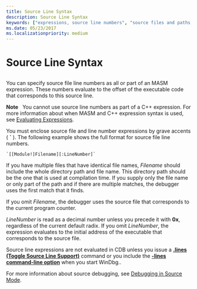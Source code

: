 ```yaml
---
title: Source Line Syntax
description: Source Line Syntax
keywords: ["expressions, source line numbers", "source files and paths, line number syntax", "line number syntax", "source files and paths, file name syntax", "file name syntax", "syntax rules for commands, source line numbers"]
ms.date: 05/23/2017
ms.localizationpriority: medium
---
```


# Source Line Syntax


## <span id="ddk_source_line_syntax_dbg"></span><span id="DDK_SOURCE_LINE_SYNTAX_DBG"></span>


You can specify source file line numbers as all or part of an MASM expression. These numbers evaluate to the offset of the executable code that corresponds to this source line.

**Note**   You cannot use source line numbers as part of a C++ expression. For more information about when MASM and C++ expression syntax is used, see [Evaluating Expressions](evaluating-expressions.md).

 

You must enclose source file and line number expressions by grave accents ( **\`** ). The following example shows the full format for source file line numbers.

```text
`[[Module!]Filename][:LineNumber]`
```

If you have multiple files that have identical file names, *Filename* should include the whole directory path and file name. This directory path should be the one that is used at compilation time. If you supply only the file name or only part of the path and if there are multiple matches, the debugger uses the first match that it finds.

If you omit *Filename*, the debugger uses the source file that corresponds to the current program counter.

*LineNumber* is read as a decimal number unless you precede it with **0x**, regardless of the current default radix. If you omit *LineNumber*, the expression evaluates to the initial address of the executable that corresponds to the source file.

Source line expressions are not evaluated in CDB unless you issue a [**.lines (Toggle Source Line Support)**](-lines--toggle-source-line-support-.md) command or you include the [**-lines command-line option**](cdb-command-line-options.md) when you start WinDbg..

For more information about source debugging, see [Debugging in Source Mode](debugging-in-source-mode.md).

 

 





